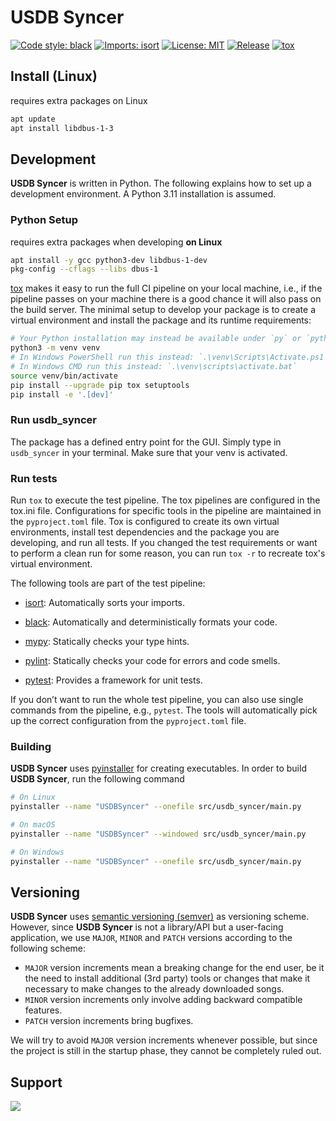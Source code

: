 # USDB Syncer

[![Code style: black](https://img.shields.io/badge/code%20style-black-000000.svg)](https://github.com/psf/black)
[![Imports: isort](https://img.shields.io/badge/%20imports-isort-%231674b1?style=flat)](https://pycqa.github.io/isort/)
[![License: MIT](https://img.shields.io/badge/License-MIT-yellow.svg)](https://opensource.org/licenses/MIT)
[![Release](https://github.com/bohning/usdb_syncer/actions/workflows/release.yaml/badge.svg)](https://github.com/bohning/usdb_syncer/actions/workflows/release.yaml)
[![tox](https://github.com/bohning/usdb_syncer/actions/workflows/tox.yaml/badge.svg)](https://github.com/bohning/usdb_syncer/actions/workflows/tox.yaml)

## Install (Linux)

requires extra packages on Linux

``` bash
apt update
apt install libdbus-1-3
```

## Development

**USDB Syncer** is written in Python.
The following explains how to set up a development environment.
A Python 3.11 installation is assumed.

### Python Setup

requires extra packages when developing **on Linux**

``` bash
apt install -y gcc python3-dev libdbus-1-dev
pkg-config --cflags --libs dbus-1
```

[tox](https://github.com/tox-dev/tox) makes it easy to run the full CI pipeline on your local machine, i.e., if the pipeline passes on your machine there is a good chance it will also pass on the build server.
The minimal setup to develop your package is to create a virtual environment and install the package and its runtime requirements:

```bash
# Your Python installation may instead be available under `py` or `python`.
python3 -m venv venv
# In Windows PowerShell run this instead: `.\venv\Scripts\Activate.ps1`
# In Windows CMD run this instead: `.\venv\scripts\activate.bat`
source venv/bin/activate
pip install --upgrade pip tox setuptools
pip install -e '.[dev]'
```

### Run usdb_syncer

The package has a defined entry point for the GUI. Simply type in `usdb_syncer` in your terminal. Make sure that your venv is activated.

### Run tests

Run `tox` to execute the test pipeline. The tox pipelines are configured in the tox.ini file. Configurations for specific tools in the pipeline are maintained in the `pyproject.toml` file. Tox is configured to create its own virtual environments, install test dependencies and the package you are developing, and run all tests. If you changed the test requirements or want to perform a clean run for some reason, you can run `tox -r` to recreate tox's virtual environment.

The following tools are part of the test pipeline:

- [isort](https://github.com/PyCQA/isort): Automatically sorts your imports.

- [black](https://github.com/psf/black): Automatically and deterministically formats your code.

- [mypy](https://github.com/python/mypy): Statically checks your type hints.

- [pylint](https://github.com/PyCQA/pylint): Statically checks your code for errors and code smells.

- [pytest](https://github.com/pytest-dev/pytest): Provides a framework for unit tests.

If you don’t want to run the whole test pipeline, you can also use single commands from the pipeline, e.g., `pytest`. The tools will automatically pick up the correct configuration from the `pyproject.toml` file.

### Building

**USDB Syncer** uses [pyinstaller](https://github.com/pyinstaller/pyinstaller) for creating
executables. In order to build **USDB Syncer**, run the following command

```bash
# On Linux
pyinstaller --name "USDBSyncer" --onefile src/usdb_syncer/main.py

# On macOS
pyinstaller --name "USDBSyncer" --windowed src/usdb_syncer/main.py

# On Windows
pyinstaller --name "USDBSyncer" --onefile src/usdb_syncer/main.py
```

## Versioning

**USDB Syncer** uses [semantic versioning (semver)](https://semver.org/) as versioning scheme.
However, since **USDB Syncer** is not a library/API but a user-facing application, we use `MAJOR`, `MINOR` and `PATCH`
versions according to the following scheme:

- `MAJOR` version increments mean a breaking change for the end user, be it the need to install additional
  (3rd party) tools or changes that make it necessary to make changes to the already downloaded songs.
- `MINOR` version increments only involve adding backward compatible features.
- `PATCH` version increments bring bugfixes.

We will try to avoid `MAJOR` version increments whenever possible, but since the project is still in the
startup phase, they cannot be completely ruled out.

## Support

<a href="https://www.buymeacoffee.com/usdbsyncer"><img src="https://img.buymeacoffee.com/button-api/?text=Buy us some vegan pizza!&emoji=🍕&slug=usdbsyncer&button_colour=40DCA5&font_colour=ffffff&font_family=Cookie&outline_colour=000000&coffee_colour=FFDD00" /></a>

